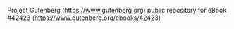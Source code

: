 Project Gutenberg (https://www.gutenberg.org) public repository for eBook #42423 (https://www.gutenberg.org/ebooks/42423)
